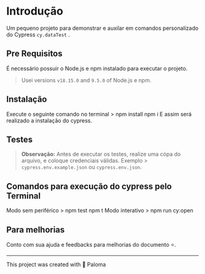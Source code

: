 # Introdução

Um pequeno projeto para demonstrar e auxilar em comandos personalizado do Cypress  `cy.dataTest` .

## Pre Requisitos

É necessário possuir o Node.js e npm instalado para executar o projeto.

> Usei versions `v18.15.0` and `9.5.0` of Node.js e npm.

## Instalação

Execute o seguinte comando no terminal > npm install npm i
E assim será realizado a instalação do cypress.

## Testes

> **Observação:** Antes de executar os testes, realize uma cópa do arquivo, e coloque credenciais válidas. Exemplo > `cypress.env.example.json` ou `cypress.env.json`.

## Comandos para execução do cypress pelo Terminal

 Modo sem periférico > npm test npm t
Modo interativo > npm run cy:open 

## Para melhorias 

Conto com sua ajuda e feedbacks para melhorias do documento ⭐.

___________________________________________________________

This project was created with 💚 Paloma